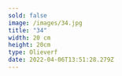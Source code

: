 ```yaml
---
sold: false
image: /images/34.jpg
title: "34"
width: 20 cm
height: 20cm
type: Olieverf
date: 2022-04-06T13:51:28.279Z
---
```

